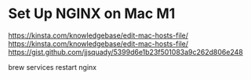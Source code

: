 # Set Up NGINX on Mac M1

https://kinsta.com/knowledgebase/edit-mac-hosts-file/
https://kinsta.com/knowledgebase/edit-mac-hosts-file/
https://gist.github.com/jjsquady/5399d6e1b23f501083a9c262d806e248

brew services restart nginx